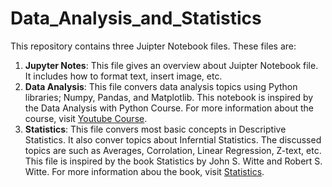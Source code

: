 # Data_Analysis_and_Statistics
This repository contains three Juipter Notebook files. These files are:
1. **Jupyter Notes**: This file gives an overview about Juipter Notebook file. It includes how to format text, insert image, etc.
2. **Data Analysis**: This file convers data analysis topics using Python libraries; Numpy, Pandas, and Matplotlib. This notebook is inspired by the Data Analysis with Python Course. For more information about the course, visit [Youtube Course](https://www.youtube.com/watch?v=r-uOLxNrNk8).
3. **Statistics**: This file convers most basic concepts in Descriptive Statistics. It also conver topics about Inferntial Statistics. The discussed topics are such as Averages, Corrolation, Linear Regression, Z-text, etc. This file is inspired by the book Statistics by John S. Witte and Robert S. Witte. For more information abou the book, visit [Statistics](https://books.google.com.ag/books?id=KcxjDwAAQBAJ&printsec=frontcover&source=gbs_vpt_read#v=onepage&q&f=false). 
